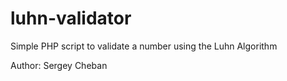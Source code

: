 # luhn-validator
Simple PHP script to validate a number using the Luhn Algorithm

Author: Sergey Cheban
